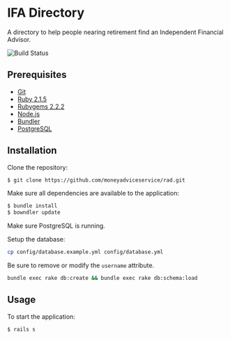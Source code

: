 # IFA Directory

A directory to help people nearing retirement find an Independent Financial Advisor.

![Build Status](https://travis-ci.org/moneyadviceservice/rad.svg?branch=master)

## Prerequisites

* [Git](http://git-scm.com)
* [Ruby 2.1.5](http://www.ruby-lang.org/en)
* [Rubygems 2.2.2](http://rubygems.org)
* [Node.js](http://nodejs.org/)
* [Bundler](http://bundler.io)
* [PostgreSQL](http://www.postgresql.org/)


## Installation

Clone the repository:

```sh
$ git clone https://github.com/moneyadviceservice/rad.git
```

Make sure all dependencies are available to the application:

```sh
$ bundle install
$ bowndler update
```

Make sure PostgreSQL is running.

Setup the database:

```sh
cp config/database.example.yml config/database.yml
```
Be sure to remove or modify the `username` attribute.

```sh
bundle exec rake db:create && bundle exec rake db:schema:load
```


## Usage

To start the application:

```sh
$ rails s
```
